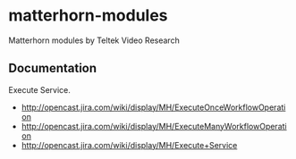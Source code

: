 matterhorn-modules
==================

Matterhorn modules by Teltek Video Research

Documentation
-------------


Execute Service.


* http://opencast.jira.com/wiki/display/MH/ExecuteOnceWorkflowOperation
* http://opencast.jira.com/wiki/display/MH/ExecuteManyWorkflowOperation
* http://opencast.jira.com/wiki/display/MH/Execute+Service